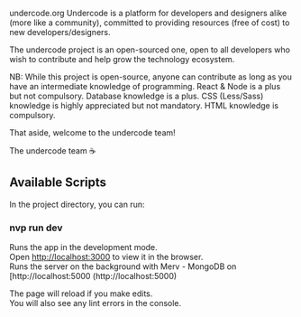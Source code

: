 undercode.org
Undercode is a platform for developers and designers alike (more like a community), committed to providing resources (free of cost) to new developers/designers.

The undercode project is an open-sourced one, open to all developers who wish to contribute and help grow the technology ecosystem.

NB:
While this project is open-source, anyone can contribute as long as you have an intermediate knowledge of programming. React & Node is a plus but not compulsory. Database knowledge is a plus. CSS (Less/Sass) knowledge is highly appreciated but not mandatory. HTML knowledge is compulsory.

That aside, welcome to the undercode team!

The undercode team ☕

## Available Scripts

In the project directory, you can run:

### nvp run dev

Runs the app in the development mode.<br>
Open [http://localhost:3000](http://localhost:3000) to view it in the browser.<br>
Runs the server on the background with Merv - MongoDB on [http://localhost:5000 (http://localhost:5000)

The page will reload if you make edits.<br>
You will also see any lint errors in the console.

